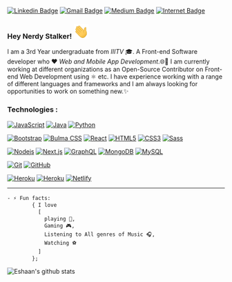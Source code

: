 [![Linkedin Badge](https://img.shields.io/badge/-LinkedIn-blue?style=flat-square&logo=Linkedin&logoColor=white&link=https://www.linkedin.com/in/eshaan-khurana/)](https://www.linkedin.com/in/eshaan-khurana/)
[![Gmail Badge](https://img.shields.io/badge/-Gmail-c14438?style=flat-square&logo=Gmail&logoColor=white&link=mailto:eshaany2k@gmail.com)](mailto:eshaany2k@gmail.com)
[![Medium Badge](https://img.shields.io/badge/-Medium-black?style=flat-square&logo=Medium&logoColor=white&link=https://medium.com/@eshaany2k/)](https://medium.com/@eshaany2k/)
[![Internet Badge](https://img.shields.io/badge/-Website?style=flat&logo=appveyor&logoColor=white&link=https://eshaankhurana.com)](https://eshaankhurana.com)

### Hey Nerdy Stalker!  <img src="https://github.com/ABSphreak/ABSphreak/blob/master/gifs/Hi.gif" width="35px">

I am a 3rd Year undergraduate from *IIITV* 🎓. A Front-end Software developer who :heart: *Web and Mobile App Development*.🌐📲 I am currently working at different organizations as an Open-Source Contributor on Front-end Web Development using ⚛️ etc. I have experience working with a range of different languages and frameworks and I am always looking for opportunities to work on something new.✨

### Technologies :

[![JavaScript](https://img.shields.io/badge/-JavaScript-black?style=flat-square&logo=javascript)]()
[![Java](https://img.shields.io/badge/-Java-00599C?style=flat-square&logo=Java)]()
[![Python](https://img.shields.io/badge/-Python-black?style=flat-square&logo=Python)]()

[![Bootstrap](https://img.shields.io/badge/-Bootstrap-563D7C?style=flat-square&logo=bootstrap)]()
[![Bulma CSS](https://img.shields.io/badge/-BulmaCSS-00d1b2?style=flat-square&logo=bulma&logoColor=white)]()
[![React](https://img.shields.io/badge/-ReactJS-black?style=flat-square&logo=react)]()
[![HTML5](https://img.shields.io/badge/-HTML5-E34F26?style=flat-square&logo=html5&logoColor=white)]()
[![CSS3](https://img.shields.io/badge/-CSS3-1572B6?style=flat-square&logo=css3)]()
[![Sass](https://img.shields.io/badge/-Sass-cd6799?style=flat-square&logo=sass&logoColor=white)]()

[![Nodejs](https://img.shields.io/badge/-Nodejs-black?style=flat-square&logo=Node.js)]()
[![Next.js](https://img.shields.io/badge/-Nextjs-black?style=flat-square&logo=zeit)]()
[![GraphQL](https://img.shields.io/badge/-GraphQL-E10098?style=flat-square&logo=graphql)]()
[![MongoDB](https://img.shields.io/badge/-MongoDB-black?style=flat-square&logo=mongodb)]()
[![MySQL](https://img.shields.io/badge/-MySQL-black?style=flat-square&logo=mysql)]()

[![Git](https://img.shields.io/badge/-Git-black?style=flat-square&logo=git)]()
[![GitHub](https://img.shields.io/badge/-GitHub-181717?style=flat-square&logo=github)]()

[![Heroku](https://img.shields.io/badge/-Vercel-000000?style=flat-square&logo=zeit)]()
[![Heroku](https://img.shields.io/badge/-Heroku-430098?style=flat-square&logo=heroku)]()
[![Netlify](https://img.shields.io/badge/-Netlify-000000?style=flat-square&logo=netlify)]()

---


~~~
- ⚡ Fun facts: 
        { I love 
          [ 
            playing 🎸,
            Gaming 🎮, 
            Listening to All genres of Music 🎧,
            Watching ⚽
          ]
        };
~~~
![Eshaan's github stats](https://github-readme-stats.vercel.app/api?username=eshaan007&show_icons=true&hide_border=true)
